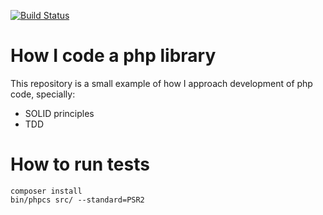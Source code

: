 [![Build Status](https://travis-ci.org/rodrigodiez/how-i-code-php.svg?branch=master)](https://travis-ci.org/rodrigodiez/how-i-code-php)

# How I code a php library
This repository is a small example of how I approach development of php code, specially:

- SOLID principles
- TDD

# How to run tests
```
composer install
bin/phpcs src/ --standard=PSR2
```
